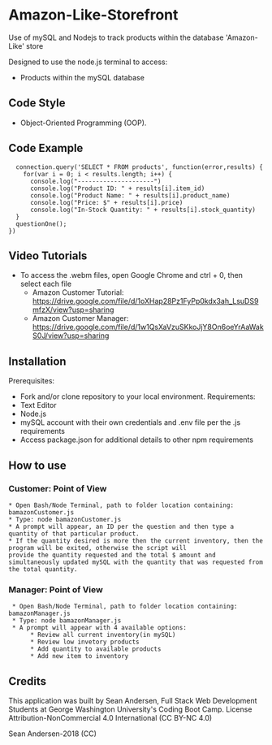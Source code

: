 # Amazon-Like-Storefront
Use of mySQL and Nodejs to track products within the database 'Amazon-Like' store

Designed to use the node.js terminal to access:
 * Products within the mySQL database
## **Code Style**
 * Object-Oriented Programming (OOP).
## **Code Example**

      connection.query('SELECT * FROM products', function(error,results) {
        for(var i = 0; i < results.length; i++) {
          console.log("---------------------")
          console.log("Product ID: " + results[i].item_id)
          console.log("Product Name: " + results[i].product_name)
          console.log("Price: $" + results[i].price)
          console.log("In-Stock Quantity: " + results[i].stock_quantity)
      }
      questionOne();
    })
## **Video Tutorials**
   * To access the .webm files, open Google Chrome and ctrl + 0, then select each file
      * Amazon Customer Tutorial: https://drive.google.com/file/d/1oXHap28Pz1FyPp0kdx3ah_LsuDS9mfzX/view?usp=sharing
      * Amazon Customer Manager: https://drive.google.com/file/d/1w1QsXaVzuSKkoJjY8On6oeYrAaWakS0J/view?usp=sharing
## **Installation**
Prerequisites:
  * Fork and/or clone repository to your local environment.
Requirements:
  * Text Editor
  * Node.js
  * mySQL account with their own credentials and .env file per the .js requirements
  * Access package.json for additional details to other npm requirements
## **How to use**
  ### Customer: Point of View
    * Open Bash/Node Terminal, path to folder location containing: bamazonCustomer.js
    * Type: node bamazonCustomer.js
    * A prompt will appear, an ID per the question and then type a quantity of that particular product.
    * If the quantity desired is more then the current inventory, then the program will be exited, otherwise the script will                     provide the quantity requested and the total $ amount and simultaneously updated mySQL with the quantity that was requested from the total quantity.
  ### Manager: Point of View
     * Open Bash/Node Terminal, path to folder location containing: bamazonManager.js
     * Type: node bamazonManager.js
     * A prompt will appear with 4 available options:
          * Review all current inventory(in mySQL)
          * Review low invetory products
          * Add quantity to available products
          * Add new item to inventory
## **Credits**
This application was built by Sean Andersen, Full Stack Web Development Students at George Washington University's Coding Boot Camp.
License
Attribution-NonCommercial 4.0
International (CC BY-NC 4.0)

Sean Andersen-2018 (CC)

